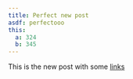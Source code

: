 ```yaml
---
title: Perfect new post
asdf: perfectooo
this:
  a: 324
  b: 345
---
```


This is the new post with some [links](www.google.com)
